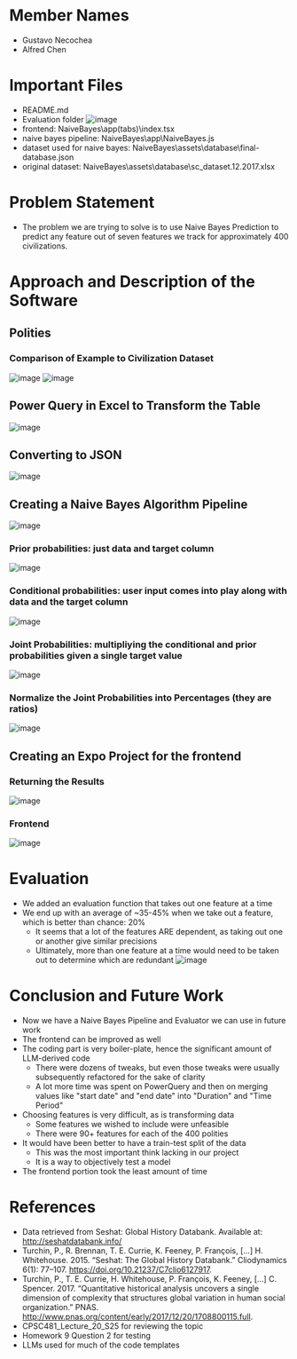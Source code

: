 # Member Names
- Gustavo Necochea
- Alfred Chen

# Important Files
- README.md
- Evaluation folder
![image](https://github.com/user-attachments/assets/0300544a-359b-42fd-a655-aebb0dcae811)
- frontend: NaiveBayes\app\(tabs)\index.tsx
- naive bayes pipeline: NaiveBayes\app\NaiveBayes.js
- dataset used for naive bayes: NaiveBayes\assets\database\final-database.json
- original dataset: NaiveBayes\assets\database\sc_dataset.12.2017.xlsx

# Problem Statement
- The problem we are trying to solve is to use Naive Bayes Prediction to predict any feature out of seven features we track for approximately 400 civilizations.

# Approach and Description of the Software
## Polities
### Comparison of Example to Civilization Dataset
![image](https://github.com/user-attachments/assets/94154af2-1bde-4ee7-b8be-ffcc2c7d925b)
![image](https://github.com/user-attachments/assets/9659788e-d40d-482f-9707-958f756513c8)
## Power Query in Excel to Transform the Table
![image](https://github.com/user-attachments/assets/bf585fc0-45f0-4f22-9703-4ad1ad7a6cdc)
## Converting to JSON
![image](https://github.com/user-attachments/assets/d742b1dd-8622-4ccd-8053-64e0a9d7a0f4)
## Creating a Naive Bayes Algorithm Pipeline
![image](https://github.com/user-attachments/assets/48497701-eb53-4b39-ac9e-7e07c5087e5d)
### Prior probabilities: just data and target column
![image](https://github.com/user-attachments/assets/ad3f44c4-cb7c-4e25-804f-a1d53633383b)
### Conditional probabilities: user input comes into play along with data and the target column
![image](https://github.com/user-attachments/assets/0c5836c5-5f5a-4522-8d66-12c62cabb283)
### Joint Probabilities: multipliying the conditional and prior probabilities given a single target value
![image](https://github.com/user-attachments/assets/9f4f20ac-c0eb-45bc-ba4a-0839ab5eb894)
### Normalize the Joint Probabilities into Percentages (they are ratios)
![image](https://github.com/user-attachments/assets/f82c53a4-870d-4db6-9cb8-546f8beeb5e1)
## Creating an Expo Project for the frontend
### Returning the Results
![image](https://github.com/user-attachments/assets/8f7622bb-6301-4858-a58e-afd08f62ce64)
### Frontend
![image](https://github.com/user-attachments/assets/5c153cac-f360-49b2-a464-d8f81b162174)


# Evaluation
- We added an evaluation function that takes out one feature at a time
- We end up with an average of ~35-45% when we take out a feature, which is better than chance: 20%
  - It seems that a lot of the features ARE dependent, as taking out one or another give similar precisions
  - Ultimately, more than one feature at a time would need to be taken out to determine which are redundant
![image](https://github.com/user-attachments/assets/e82e5988-37a3-46dd-9127-37fd6017393a)

# Conclusion and Future Work
- Now we have a Naive Bayes Pipeline and Evaluator we can use in future work
- The frontend can be improved as well
- The coding part is very boiler-plate, hence the significant amount of LLM-derived code
  - There were dozens of tweaks, but even those tweaks were usually subsequently refactored for the sake of clarity
  - A lot more time was spent on PowerQuery and then on merging values like "start date" and "end date" into "Duration" and "Time Period"
- Choosing features is very difficult, as is transforming data
  - Some features we wished to include were unfeasible
  - There were 90+ features for each of the 400 polities
- It would have been better to have a train-test split of the data
  - This was the most important think lacking in our project
  - It is a way to objectively test a model
- The frontend portion took the least amount of time

# References
- Data retrieved from Seshat: Global History Databank. Available at: http://seshatdatabank.info/
- Turchin, P., R. Brennan, T. E. Currie, K. Feeney, P. François, […] H. Whitehouse. 2015. “Seshat: The Global History Databank.” Cliodynamics 6(1): 77–107. https://doi.org/10.21237/C7clio6127917.
- Turchin, P., T. E. Currie, H. Whitehouse, P. François, K. Feeney,  […] C. Spencer. 2017. “Quantitative historical analysis uncovers a single dimension of complexity that structures global variation in human social organization.” PNAS. http://www.pnas.org/content/early/2017/12/20/1708800115.full.
- CPSC481_Lecture_20_S25 for reviewing the topic
- Homework 9 Question 2 for testing
- LLMs used for much of the code templates
